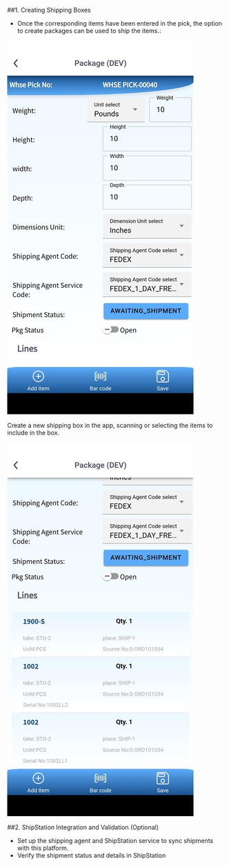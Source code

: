 ##1. Creating Shipping Boxes
   - Once the corresponding items have been entered in the pick, the option to create packages can be used to ship the items.:

![Media (49).jpg](/.attachments/Media%20(49)-a57f7be6-f397-4acc-bc1f-0f39172d94d1.jpg)

Create a new shipping box in the app, scanning or selecting the items to include in the box.

![Media (50).jpg](/.attachments/Media%20(50)-37d2ff19-f6f1-4f6d-8f84-475d7f4d96f2.jpg)

##2. ShipStation Integration and Validation (Optional)
   - Set up the shipping agent and ShipStation service to sync shipments with this platform.
   - Verify the shipment status and details in ShipStation